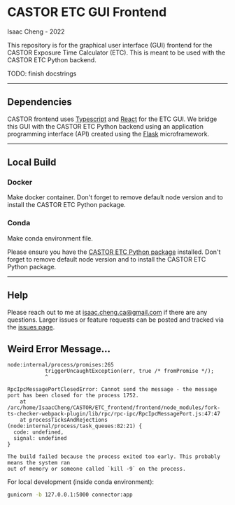 # CASTOR ETC GUI Frontend

Isaac Cheng - 2022

This repository is for the  graphical user interface (GUI) frontend for the CASTOR
Exposure Time Calculator (ETC). This is meant to be used with the CASTOR ETC Python
backend.

TODO: finish docstrings

---

## Dependencies

CASTOR frontend uses [Typescript](https://www.typescriptlang.org/) and
[React](https://reactjs.org/) for the ETC GUI. We bridge this GUI with the CASTOR ETC
Python backend using an application programming interface (API) created using the
[Flask](https://flask.palletsprojects.com/en/2.0.x/) microframework.

---

## Local Build

### Docker

Make docker container. Don't forget to remove default node version and to install the
CASTOR ETC Python package.

### Conda

Make conda environment file.

Please ensure you have the [CASTOR ETC Python
package](https://github.com/CASTOR-telescope/ETC) installed. Don't forget to remove
default node version and to install the CASTOR ETC Python package.

<!--
After npm install, may need to use

```bash
npm install --save-dev react-split-pane --force
```

because of a dependency issue (<https://github.com/tomkp/react-split-pane/issues/713>).
-->

---

## Help

Please reach out to me at [isaac.cheng.ca@gmail.com](mailto:isaac.cheng.ca@gmail.com) if
there are any questions. Larger issues or feature requests can be posted and tracked via
the [issues page](https://github.com/CASTOR-telescope/ETC_frontend/issues).

## Weird Error Message...

```text
node:internal/process/promises:265
            triggerUncaughtException(err, true /* fromPromise */);
            ^

RpcIpcMessagePortClosedError: Cannot send the message - the message port has been closed for the process 1752.
    at /arc/home/IsaacCheng/CASTOR/ETC_frontend/frontend/node_modules/fork-ts-checker-webpack-plugin/lib/rpc/rpc-ipc/RpcIpcMessagePort.js:47:47
    at processTicksAndRejections (node:internal/process/task_queues:82:21) {
  code: undefined,
  signal: undefined
}
```


```text
The build failed because the process exited too early. This probably means the system ran
out of memory or someone called `kill -9` on the process.
```

For local development (inside conda environment):
```bash
gunicorn -b 127.0.0.1:5000 connector:app
```